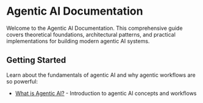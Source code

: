 # Agentic AI Documentation

Welcome to the Agentic AI Documentation. This comprehensive guide covers theoretical foundations, architectural patterns, and practical implementations for building modern agentic AI systems.

## Getting Started

Learn about the fundamentals of agentic AI and why agentic workflows are so powerful:

- [What is Agentic AI?](what-is-agentic-ai.md) - Introduction to agentic AI concepts and workflows
